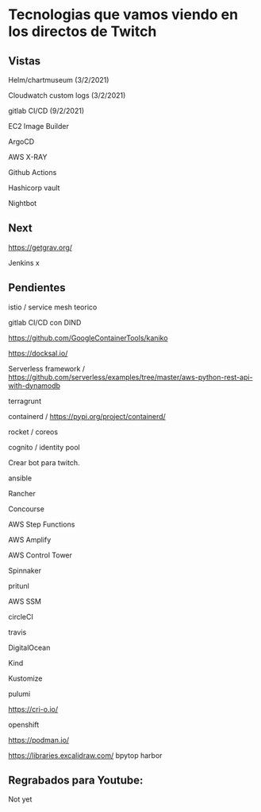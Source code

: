 # Tecnologias que vamos viendo en los directos de Twitch

## Vistas

Helm/chartmuseum (3/2/2021)

Cloudwatch custom logs (3/2/2021)

gitlab CI/CD (9/2/2021)

EC2 Image Builder

ArgoCD

AWS X-RAY

Github Actions

Hashicorp vault 

Nightbot


## Next 

https://getgrav.org/


Jenkins x

## Pendientes 

istio / service mesh teorico

gitlab CI/CD con DIND

https://github.com/GoogleContainerTools/kaniko

https://docksal.io/

Serverless framework / https://github.com/serverless/examples/tree/master/aws-python-rest-api-with-dynamodb

terragrunt

containerd / https://pypi.org/project/containerd/  

rocket / coreos

cognito /  identity pool

Crear bot para twitch.

ansible

Rancher 

Concourse

AWS Step Functions

AWS Amplify

AWS Control Tower 

Spinnaker 

pritunl

AWS SSM

circleCI

travis

DigitalOcean

Kind

Kustomize


pulumi

https://cri-o.io/

openshift

https://podman.io/


https://libraries.excalidraw.com/
bpytop
harbor

## Regrabados para Youtube:

Not yet
